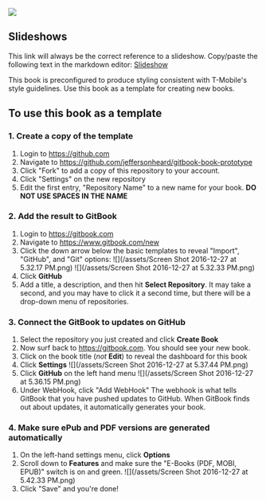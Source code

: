 ![](/pdf/gitbook/images/apple-touch-icon-precomposed-152.png)

## Slideshows

This link will always be the correct reference to a slideshow. Copy/paste the following text in the markdown editor: <a href="presentation.html" target="_blank">
Slideshow</a>

This book is preconfigured to produce styling consistent with T-Mobile's style guidelines. Use this book as a template for creating new books. 

## To use this book as a template

### 1. Create a copy of the template

1. Login to https://github.com
1. Navigate to https://github.com/jeffersonheard/gitbook-book-prototype
1. Click "Fork" to add a copy of this repository to your account.
1. Click "Settings" on the new repository
1. Edit the first entry, "Repository Name" to a new name for your book.  **DO NOT USE SPACES IN THE NAME**

### 2. Add the result to GitBook

1. Login to https://gitbook.com
2. Navigate to https://www.gitbook.com/new
3. Click the down arrow below the basic templates to reveal "Import", "GitHub", and "Git" options: ![](/assets/Screen Shot 2016-12-27 at 5.32.17 PM.png) ![](/assets/Screen Shot 2016-12-27 at 5.32.33 PM.png)
4. Click **GitHub**
5. Add a title, a description, and then hit **Select Repository**. It may take a second, and you may have to click it a second time, but there will be a drop-down menu of repositories. 

### 3. Connect the GitBook to updates on GitHub

1. Select the repository you just created and click **Create Book**
2. Now surf back to https://gitbook.com. You should see your new book.
3. Click on the book title (*not* **Edit**) to reveal the dashboard for this book
4. Click **Settings** ![](/assets/Screen Shot 2016-12-27 at 5.37.44 PM.png)
6. Click **GitHub** on the left hand menu ![](/assets/Screen Shot 2016-12-27 at 5.36.15 PM.png)
5. Under WebHook, click "Add WebHook"  The webhook is what tells GitBook that you have pushed updates to GitHub. When GitBook finds out about updates, it automatically generates your book.

### 4. Make sure ePub and PDF versions are generated automatically

1. On the left-hand settings menu, click **Options**
2. Scroll down to **Features** and make sure the "E-Books (PDF, MOBI, EPUB)" switch is on and green. ![](/assets/Screen Shot 2016-12-27 at 5.42.33 PM.png)
3. Click "Save" and you're done!

